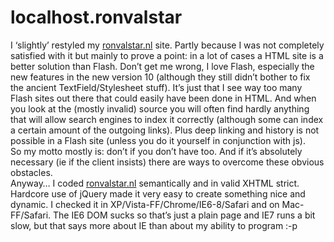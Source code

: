 <!--
  date: 2009-01-29
  modified: 2014-03-11
  slug: ronvalstarnl
  type: post
  categories: admin, code, rant
  tags: HTML, IE
-->

# localhost.ronvalstar

<p>I &#8216;slightly&#8217; restyled my <a href="/">ronvalstar.nl</a> site. Partly because I was not completely satisfied with it but mainly to prove a point: in a lot of cases a HTML site is a better solution than Flash. Don&#8217;t get me wrong, I love Flash, especially the new features in the new version 10 (although they still didn&#8217;t bother to fix the ancient TextField/Stylesheet stuff). It&#8217;s just that I see way too many Flash sites out there that could easily have been done in HTML. And when you look at the (mostly invalid) source you will often find hardly anything that will allow search engines to index it correctly (although some can index a certain amount of the outgoing links). Plus deep linking and history is not possible in a Flash site (unless you do it yourself in conjunction with js).<br />
So my motto mostly is: don&#8217;t if you don&#8217;t have too. And if it&#8217;s absolutely necessary (ie if the client insists) there are ways to overcome these obvious obstacles.<br />
Anyway&#8230; I coded <a href="/">ronvalstar.nl</a> semantically and in valid XHTML strict. Hardcore use of jQuery made it very easy to create something nice and dynamic. I checked it in XP/Vista-FF/Chrome/IE6-8/Safari and on Mac-FF/Safari. The IE6 DOM sucks so that&#8217;s just a plain page and IE7 runs a bit slow, but that says more about IE than about my ability to program :-p</p>
